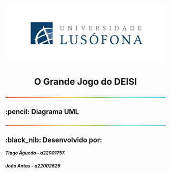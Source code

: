 ![](lusofona-logo.png?raw=true "Diagrama UML")
<h1 align="center"> O Grande Jogo do DEISI </h1>

![](separador.png?raw=true "Separador")
<h2 id="about-the-project"> :pencil: Diagrama UML</h2>


![](separador.png?raw=true "Separador")
<h2 id="about-the-project"> :black_nib: Desenvolvido por:</h2>
<h5>Tiago Águeda - a22001757</h5>
<h5>João Antas - a22002629</h5>
